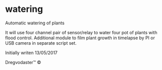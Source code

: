 # watering
Automatic watering of plants

It will use four channel pair of sensor/relay to water four pot of plants with flood control.
Additional module to film plant growth in timelapse by PI or USB camera in separate script set.

Initially writen 13/05/2017

Dregvodaster™ ©
